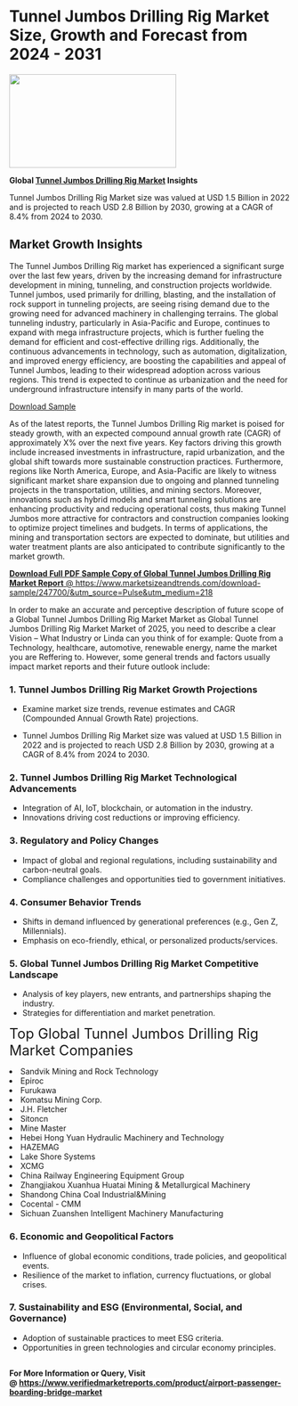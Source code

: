 <H1>Tunnel Jumbos Drilling Rig Market Size, Growth and Forecast from 2024 - 2031</H1><img class="aligncenter size-medium wp-image-584254" src="https://thirdeyenews.in/wp-content/uploads/2024/09/Global-Market-Research-300x168.jpeg" alt="" width="300" height="168" /><p><strong>Global&nbsp;<a href="https://www.marketsizeandtrends.com/download-sample/247700/&amp;utm_source=Pulse&amp;utm_medium=218">Tunnel Jumbos Drilling Rig Market</a> Insights</strong></p><p>Tunnel Jumbos Drilling Rig Market size was valued at USD 1.5 Billion in 2022 and is projected to reach USD 2.8 Billion by 2030, growing at a CAGR of 8.4% from 2024 to 2030.</p><p><h2>Market Growth Insights</h2> <p>The Tunnel Jumbos Drilling Rig market has experienced a significant surge over the last few years, driven by the increasing demand for infrastructure development in mining, tunneling, and construction projects worldwide. Tunnel jumbos, used primarily for drilling, blasting, and the installation of rock support in tunneling projects, are seeing rising demand due to the growing need for advanced machinery in challenging terrains. The global tunneling industry, particularly in Asia-Pacific and Europe, continues to expand with mega infrastructure projects, which is further fueling the demand for efficient and cost-effective drilling rigs. Additionally, the continuous advancements in technology, such as automation, digitalization, and improved energy efficiency, are boosting the capabilities and appeal of Tunnel Jumbos, leading to their widespread adoption across various regions. This trend is expected to continue as urbanization and the need for underground infrastructure intensify in many parts of the world.</p> <p><a href="#">Download Sample</a></p> <p>As of the latest reports, the Tunnel Jumbos Drilling Rig market is poised for steady growth, with an expected compound annual growth rate (CAGR) of approximately X% over the next five years. Key factors driving this growth include increased investments in infrastructure, rapid urbanization, and the global shift towards more sustainable construction practices. Furthermore, regions like North America, Europe, and Asia-Pacific are likely to witness significant market share expansion due to ongoing and planned tunneling projects in the transportation, utilities, and mining sectors. Moreover, innovations such as hybrid models and smart tunneling solutions are enhancing productivity and reducing operational costs, thus making Tunnel Jumbos more attractive for contractors and construction companies looking to optimize project timelines and budgets. In terms of applications, the mining and transportation sectors are expected to dominate, but utilities and water treatment plants are also anticipated to contribute significantly to the market growth.</p> <p><a href="#"></p><p><span class=""><strong>Download Full PDF Sample Copy of Global Tunnel Jumbos Drilling Rig Market Report</strong> @ <a href="https://www.marketsizeandtrends.com/download-sample/247700/&amp;utm_source=Pulse&amp;utm_medium=218" target="_blank">https://www.marketsizeandtrends.com/download-sample/247700/&amp;utm_source=Pulse&amp;utm_medium=218</a></span></p><p>In order to make an accurate and perceptive description of future scope of a Global&nbsp;Tunnel Jumbos Drilling Rig Market Market as Global&nbsp;Tunnel Jumbos Drilling Rig Market Market of 2025, you need to describe a clear Vision &ndash; What Industry or Linda can you think of for example: Quote from a Technology, healthcare, automotive, renewable energy, name the market you are Reffering to. However, some general trends and factors usually impact market reports and their future outlook include:</p><h3>1.&nbsp;<strong>Tunnel Jumbos Drilling Rig Market Growth Projections</strong></h3><ul><li>Examine market size trends, revenue estimates and CAGR (Compounded Annual Growth Rate) projections.</li><li><p>Tunnel Jumbos Drilling Rig Market size was valued at USD 1.5 Billion in 2022 and is projected to reach USD 2.8 Billion by 2030, growing at a CAGR of 8.4% from 2024 to 2030.</p></li></ul><h3>2.&nbsp;<strong>Tunnel Jumbos Drilling Rig Market Technological Advancements</strong></h3><ul><li>Integration of AI, IoT, blockchain, or automation in the industry.</li><li>Innovations driving cost reductions or improving efficiency.</li></ul><h3>3.&nbsp;<strong>Regulatory and Policy Changes</strong></h3><ul><li>Impact of global and regional regulations, including sustainability and carbon-neutral goals.</li><li>Compliance challenges and opportunities tied to government initiatives.</li></ul><h3>4.&nbsp;<strong>Consumer Behavior Trends</strong></h3><ul><li>Shifts in demand influenced by generational preferences (e.g., Gen Z, Millennials).</li><li>Emphasis on eco-friendly, ethical, or personalized products/services.</li></ul><h3>5.&nbsp;<strong>Global Tunnel Jumbos Drilling Rig Market Competitive Landscape</strong></h3><ul><li>Analysis of key players, new entrants, and partnerships shaping the industry.</li><li>Strategies for differentiation and market penetration.</li></ul><p data-pm-slice="1 1 []"><span style="color: inherit; font-family: inherit; font-size: 25px;">Top Global Tunnel Jumbos Drilling Rig Market Companies</span></p><div class="" data-test-id=""><p><li>Sandvik Mining and Rock Technology</li><li> Epiroc</li><li> Furukawa</li><li> Komatsu Mining Corp.</li><li> J.H. Fletcher</li><li> Sitoncn</li><li> Mine Master</li><li> Hebei Hong Yuan Hydraulic Machinery and Technology</li><li> HAZEMAG</li><li> Lake Shore Systems</li><li> XCMG</li><li> China Railway Engineering Equipment Group</li><li> Zhangjiakou Xuanhua Huatai Mining & Metallurgical Machinery</li><li> Shandong China Coal Industrial&Mining</li><li> Cocental - CMM</li><li> Sichuan Zuanshen Intelligent Machinery Manufacturing</li></p></div><h3>6.&nbsp;<strong>Economic and Geopolitical Factors</strong></h3><ul><li>Influence of global economic conditions, trade policies, and geopolitical events.</li><li>Resilience of the market to inflation, currency fluctuations, or global crises.</li></ul><h3>7.&nbsp;<strong>Sustainability and ESG (Environmental, Social, and Governance)</strong></h3><ul><li>Adoption of sustainable practices to meet ESG criteria.</li><li>Opportunities in green technologies and circular economy principles.</li></ul><h2><strong style="font-size: 14px;">For More Information or Query, Visit @&nbsp;</strong><a style="background-color: #ffffff; font-size: 14px;" href="https://www.marketsizeandtrends.com/report/tunnel-jumbos-drilling-rig-market/" target="_blank">https://www.verifiedmarketreports.com/product/airport-passenger-boarding-bridge-market</a></h2>
